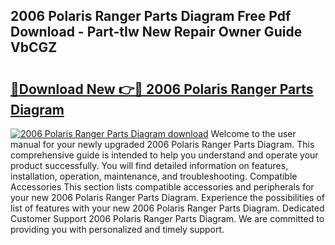 ## 2006 Polaris Ranger Parts Diagram Free Pdf Download - Part-tIw New Repair Owner Guide VbCGZ

# <h2><a href="http://dft9kd.blite.top/?on=2006+Polaris+Ranger+Parts+Diagram">🔗Download New 👉🔴 2006 Polaris Ranger Parts Diagram</a></h2>

[![2006 Polaris Ranger Parts Diagram download](https://i.imgur.com/lujVjoI.png)](http://dft9kd.blite.top/?on=2006+Polaris+Ranger+Parts+Diagram)
Welcome to the user manual for your newly upgraded 2006 Polaris Ranger Parts Diagram. This comprehensive guide is intended to help you understand and operate your product successfully. You will find detailed information on features, installation, operation, maintenance, and troubleshooting. Compatible Accessories This section lists compatible accessories and peripherals for your new 2006 Polaris Ranger Parts Diagram. Experience the possibilities of list of features with your new 2006 Polaris Ranger Parts Diagram. Dedicated Customer Support 2006 Polaris Ranger Parts Diagram. We are committed to providing you with personalized and timely support.
